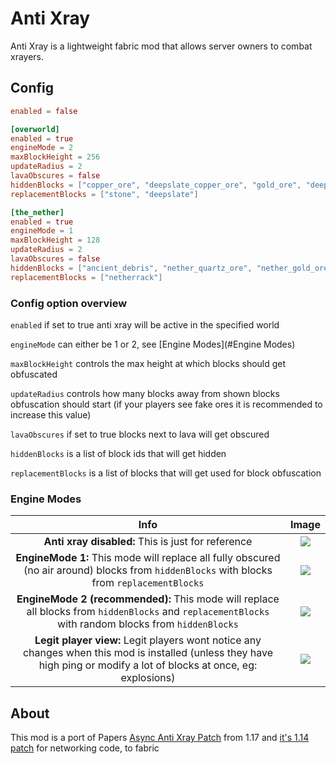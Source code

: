 # Anti Xray

Anti Xray is a lightweight fabric mod that allows server owners to combat xrayers.

## Config

```toml
enabled = false

[overworld]
enabled = true
engineMode = 2
maxBlockHeight = 256
updateRadius = 2
lavaObscures = false
hiddenBlocks = ["copper_ore", "deepslate_copper_ore", "gold_ore", "deepslate_gold_ore", "iron_ore", "deepslate_iron_ore", "coal_ore", "deepslate_coal_ore", "lapis_ore", "deepslate_lapis_ore", "mossy_cobblestone", "obsidian", "chest", "diamond_ore", "deepslate_diamond_ore", "redstone_ore", "deepslate_redstone_ore", "clay", "emerald_ore", "deepslate_emerald_ore", "ender_chest"]
replacementBlocks = ["stone", "deepslate"]

[the_nether]
enabled = true
engineMode = 1
maxBlockHeight = 128
updateRadius = 2
lavaObscures = false
hiddenBlocks = ["ancient_debris", "nether_quartz_ore", "nether_gold_ore"]
replacementBlocks = ["netherrack"]
```

### Config option overview

`enabled` if set to true anti xray will be active in the specified world

`engineMode` can either be 1 or 2, see [Engine Modes](#Engine Modes)

`maxBlockHeight` controls the max height at which blocks should get obfuscated

`updateRadius` controls how many blocks away from shown blocks obfuscation should start (if your players see fake ores
it is recommended to increase this value)

`lavaObscures` if set to true blocks next to lava will get obscured

`hiddenBlocks` is a list of block ids that will get hidden

`replacementBlocks` is a list of blocks that will get used for block obfuscation

### Engine Modes

| Info | Image |
:-------------------------:|:-------------------------:
**Anti xray disabled:** This is just for reference |  ![](https://i.imgur.com/ypGa36J.png)
**EngineMode 1:** This mode will replace all fully obscured (no air around) blocks from `hiddenBlocks` with blocks from `replacementBlocks` |  ![](https://i.imgur.com/Lnnbrr0.png)
**EngineMode 2 (recommended):** This mode will replace all blocks from `hiddenBlocks` and `replacementBlocks` with random blocks from `hiddenBlocks` |  ![](https://i.imgur.com/Sx49SFD.png)
**Legit player view:** Legit players wont notice any changes when this mod is installed (unless they have high ping or modify a lot of blocks at once, eg: explosions) |  ![](https://i.imgur.com/HRC0heX.png)

## About

This mod is a port of
Papers [Async Anti Xray Patch](https://github.com/PaperMC/Paper/blob/master/patches/server/0367-Anti-Xray.patch) from
1.17
and [it's 1.14 patch](https://github.com/PaperMC/Paper/blob/ver/1.14/Spigot-Server-Patches/0397-Anti-Xray.patch#L1379)
for networking code, to fabric
